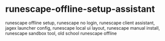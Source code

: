 # runescape-offline-setup-assistant
runescape offline setup, runescape no login, runescape client assistant, jagex launcher config, runescape local ui layout, runescape manual install, runescape sandbox tool, old school runescape offline
